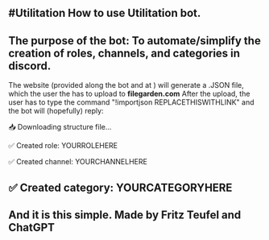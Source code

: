 #Utilitation
How to use Utilitation bot.
--------------------------------------------------------------------------------------------------------------------------------------

The purpose of the bot: To automate/simplify the creation of roles, channels, and categories in discord.
--------------------------------------------------------------------------------------------------------------------------------------
The website (provided along the bot and at ) will generate a .JSON file, which the user the has to upload to **filegarden.com**
After the upload, the user has to type the command "!importjson REPLACETHISWITHLINK" and the bot will (hopefully) reply:

📥 Downloading structure file...

✅ Created role: YOURROLEHERE

✅ Created channel: YOURCHANNELHERE

✅ Created category: YOURCATEGORYHERE
--------------------------------------------------------------------------------------------------------------------------------------


And it is this simple.
Made by Fritz Teufel and ChatGPT
--------------------------------------------------------------------------------------------------------------------------------------
